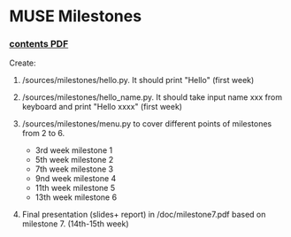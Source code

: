 # MUSE Milestones
### [contents PDF](https://github.com/jahrWork/MUSE_orbits_S1/blob/master/doc/MUSE_weekly_milestones.pdf)

Create: 
1. /sources/milestones/hello.py. It should print "Hello" (first week) 
2. /sources/milestones/hello_name.py. It should take input name xxx from keyboard and print "Hello xxxx" (first week)
3. /sources/milestones/menu.py to cover different points of milestones from 2 to 6.
     *  3rd week milestone 1 
     *  5th week milestone 2
     *  7th week milestone 3
     *  9nd week milestone 4 
     * 11th week milestone 5
     * 13th week milestone 6
         
4. Final presentation (slides+ report) in /doc/milestone7.pdf based on milestone 7. (14th-15th week) 
